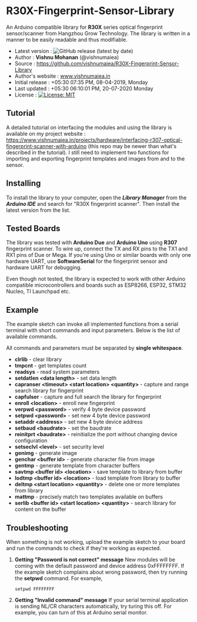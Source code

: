 # R30X-Fingerprint-Sensor-Library
An Arduino compatible library for **R30X** series optical fingerprint sensor/scanner from Hangzhou Grow Technology. The library is written in a manner to be easily readable and thus modifiable.

- Latest version : ![GitHub release (latest by date)](https://img.shields.io/github/v/release/vishnumaiea/R30X-Fingerprint-Sensor-Library?style=flat)
- Author : **Vishnu Mohanan** (@vishnumaiea)
- Source : https://github.com/vishnumaiea/R30X-Fingerprint-Sensor-Library
- Author's website : www.vishnumaiea.in
- Initial release : +05:30 07:35 PM, 08-04-2019, Monday
- Last updated : +05:30 06:10:01 PM, 20-07-2020 Monday
- License : [![License: MIT](https://img.shields.io/badge/License-MIT-green.svg)](https://opensource.org/licenses/MIT)

## Tutorial

A detailed tutorial on interfacing the modules and using the library is available on my project website : https://www.vishnumaiea.in/projects/hardware/interfacing-r307-optical-fingerprint-scanner-with-arduino (this repo may be newer than what's described in the tutorial). I still need to implement two functions for importing and exporting fingerprint templates and images from and to the sensor.

## Installing

To install the library to your computer, open the _**Library Manager**_ from the _**Arduino IDE**_ and search for "R30X fingerprint scanner". Then install the latest version from the list.

## Tested Boards

The library was tested with **Arduino Due** and **Arduino Uno** using **R307** fingerprint scanner. To wire up, connect the TX and RX pins to the TX1 and RX1 pins of Due or Mega. If you're using Uno or similar boards with only one hardware UART, use **SoftwareSerial** for the fingerprint sensor and hardware UART for debugging.

Even though not tested, the library is expected to work with other Arduino compatible microcontrollers and boards such as ESP8266, ESP32, STM32 Nucleo, TI Launchpad etc.

## Example

The example sketch can invoke all implemented functions from a serial terminal with short commands and input parameters. Below is the list of available commands.

All commands and parameters must be separated by **single whitespace**.

- **clrlib** - clear library
- **tmpcnt** - get templates count
- **readsys** - read system parameters
- **setdatlen \<data length\>** - set data length
- **capranser \<timeout\> \<start location\> \<quantity\>** - capture and range search library for fingerprint
- **capfulser** - capture and full search the library for fingerprint
- **enroll \<location\>** - enroll new fingerprint
- **verpwd \<password\>** - verify 4 byte device password
- **setpwd \<password\>** - set new 4 byte device password
- **setaddr \<address\>** - set new 4 byte device address
- **setbaud \<baudrate\>** - set the baudrate
- **reinitprt \<baudrate\>** - reinitialize the port without changing device configuration
- **setseclvl \<level\>** - set security level
- **genimg** - generate image
- **genchar \<buffer id\>** - generate character file from image
- **gentmp** - generate template from character buffers
- **savtmp \<buffer id\> \<location\>** - save template to library from buffer
- **lodtmp \<buffer id\> \<location\>** - load template from library to buffer
- **deltmp \<start location\> \<quantity\>** - delete one or more templates from library
- **mattmp** - precisely match two templates available on buffers
- **serlib \<buffer id\> \<start location\> \<quantity\>** - search library for content on the buffer

## Troubleshooting

When something is not working, upload the example sketch to your board and run the commands to check if they're working as expected.

1. **Getting "Password is not correct" message**
New modules will be coming with the default password and device address 0xFFFFFFFF. If the example sketch complains about wrong password, then try running the **setpwd** command. For example,

    ``` setpwd FFFFFFFF ```


2. **Getting "Invalid command" message**
If your serial terminal application is sending NL/CR characters automatically, try turing this off. For example, you can turn of this at Arduino serial monitor.
